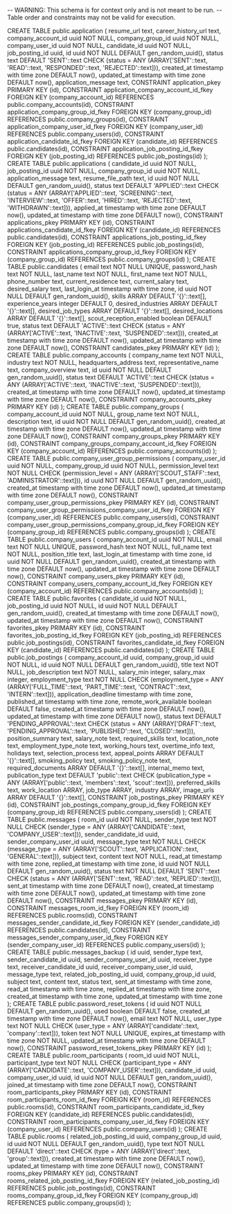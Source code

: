 -- WARNING: This schema is for context only and is not meant to be run.
-- Table order and constraints may not be valid for execution.

CREATE TABLE public.application (
  resume_url text,
  career_history_url text,
  company_account_id uuid NOT NULL,
  company_group_id uuid NOT NULL,
  company_user_id uuid NOT NULL,
  candidate_id uuid NOT NULL,
  job_posting_id uuid,
  id uuid NOT NULL DEFAULT gen_random_uuid(),
  status text DEFAULT 'SENT'::text CHECK (status = ANY (ARRAY['SENT'::text, 'READ'::text, 'RESPONDED'::text, 'REJECTED'::text])),
  created_at timestamp with time zone DEFAULT now(),
  updated_at timestamp with time zone DEFAULT now(),
  application_message text,
  CONSTRAINT application_pkey PRIMARY KEY (id),
  CONSTRAINT application_company_account_id_fkey FOREIGN KEY (company_account_id) REFERENCES public.company_accounts(id),
  CONSTRAINT application_company_group_id_fkey FOREIGN KEY (company_group_id) REFERENCES public.company_groups(id),
  CONSTRAINT application_company_user_id_fkey FOREIGN KEY (company_user_id) REFERENCES public.company_users(id),
  CONSTRAINT application_candidate_id_fkey FOREIGN KEY (candidate_id) REFERENCES public.candidates(id),
  CONSTRAINT application_job_posting_id_fkey FOREIGN KEY (job_posting_id) REFERENCES public.job_postings(id)
);
CREATE TABLE public.applications (
  candidate_id uuid NOT NULL,
  job_posting_id uuid NOT NULL,
  company_group_id uuid NOT NULL,
  application_message text,
  resume_file_path text,
  id uuid NOT NULL DEFAULT gen_random_uuid(),
  status text DEFAULT 'APPLIED'::text CHECK (status = ANY (ARRAY['APPLIED'::text, 'SCREENING'::text, 'INTERVIEW'::text, 'OFFER'::text, 'HIRED'::text, 'REJECTED'::text, 'WITHDRAWN'::text])),
  applied_at timestamp with time zone DEFAULT now(),
  updated_at timestamp with time zone DEFAULT now(),
  CONSTRAINT applications_pkey PRIMARY KEY (id),
  CONSTRAINT applications_candidate_id_fkey FOREIGN KEY (candidate_id) REFERENCES public.candidates(id),
  CONSTRAINT applications_job_posting_id_fkey FOREIGN KEY (job_posting_id) REFERENCES public.job_postings(id),
  CONSTRAINT applications_company_group_id_fkey FOREIGN KEY (company_group_id) REFERENCES public.company_groups(id)
);
CREATE TABLE public.candidates (
  email text NOT NULL UNIQUE,
  password_hash text NOT NULL,
  last_name text NOT NULL,
  first_name text NOT NULL,
  phone_number text,
  current_residence text,
  current_salary text,
  desired_salary text,
  last_login_at timestamp with time zone,
  id uuid NOT NULL DEFAULT gen_random_uuid(),
  skills ARRAY DEFAULT '{}'::text[],
  experience_years integer DEFAULT 0,
  desired_industries ARRAY DEFAULT '{}'::text[],
  desired_job_types ARRAY DEFAULT '{}'::text[],
  desired_locations ARRAY DEFAULT '{}'::text[],
  scout_reception_enabled boolean DEFAULT true,
  status text DEFAULT 'ACTIVE'::text CHECK (status = ANY (ARRAY['ACTIVE'::text, 'INACTIVE'::text, 'SUSPENDED'::text])),
  created_at timestamp with time zone DEFAULT now(),
  updated_at timestamp with time zone DEFAULT now(),
  CONSTRAINT candidates_pkey PRIMARY KEY (id)
);
CREATE TABLE public.company_accounts (
  company_name text NOT NULL,
  industry text NOT NULL,
  headquarters_address text,
  representative_name text,
  company_overview text,
  id uuid NOT NULL DEFAULT gen_random_uuid(),
  status text DEFAULT 'ACTIVE'::text CHECK (status = ANY (ARRAY['ACTIVE'::text, 'INACTIVE'::text, 'SUSPENDED'::text])),
  created_at timestamp with time zone DEFAULT now(),
  updated_at timestamp with time zone DEFAULT now(),
  CONSTRAINT company_accounts_pkey PRIMARY KEY (id)
);
CREATE TABLE public.company_groups (
  company_account_id uuid NOT NULL,
  group_name text NOT NULL,
  description text,
  id uuid NOT NULL DEFAULT gen_random_uuid(),
  created_at timestamp with time zone DEFAULT now(),
  updated_at timestamp with time zone DEFAULT now(),
  CONSTRAINT company_groups_pkey PRIMARY KEY (id),
  CONSTRAINT company_groups_company_account_id_fkey FOREIGN KEY (company_account_id) REFERENCES public.company_accounts(id)
);
CREATE TABLE public.company_user_group_permissions (
  company_user_id uuid NOT NULL,
  company_group_id uuid NOT NULL,
  permission_level text NOT NULL CHECK (permission_level = ANY (ARRAY['SCOUT_STAFF'::text, 'ADMINISTRATOR'::text])),
  id uuid NOT NULL DEFAULT gen_random_uuid(),
  created_at timestamp with time zone DEFAULT now(),
  updated_at timestamp with time zone DEFAULT now(),
  CONSTRAINT company_user_group_permissions_pkey PRIMARY KEY (id),
  CONSTRAINT company_user_group_permissions_company_user_id_fkey FOREIGN KEY (company_user_id) REFERENCES public.company_users(id),
  CONSTRAINT company_user_group_permissions_company_group_id_fkey FOREIGN KEY (company_group_id) REFERENCES public.company_groups(id)
);
CREATE TABLE public.company_users (
  company_account_id uuid NOT NULL,
  email text NOT NULL UNIQUE,
  password_hash text NOT NULL,
  full_name text NOT NULL,
  position_title text,
  last_login_at timestamp with time zone,
  id uuid NOT NULL DEFAULT gen_random_uuid(),
  created_at timestamp with time zone DEFAULT now(),
  updated_at timestamp with time zone DEFAULT now(),
  CONSTRAINT company_users_pkey PRIMARY KEY (id),
  CONSTRAINT company_users_company_account_id_fkey FOREIGN KEY (company_account_id) REFERENCES public.company_accounts(id)
);
CREATE TABLE public.favorites (
  candidate_id uuid NOT NULL,
  job_posting_id uuid NOT NULL,
  id uuid NOT NULL DEFAULT gen_random_uuid(),
  created_at timestamp with time zone DEFAULT now(),
  updated_at timestamp with time zone DEFAULT now(),
  CONSTRAINT favorites_pkey PRIMARY KEY (id),
  CONSTRAINT favorites_job_posting_id_fkey FOREIGN KEY (job_posting_id) REFERENCES public.job_postings(id),
  CONSTRAINT favorites_candidate_id_fkey FOREIGN KEY (candidate_id) REFERENCES public.candidates(id)
);
CREATE TABLE public.job_postings (
  company_account_id uuid,
  company_group_id uuid NOT NULL,
  id uuid NOT NULL DEFAULT gen_random_uuid(),
  title text NOT NULL,
  job_description text NOT NULL,
  salary_min integer,
  salary_max integer,
  employment_type text NOT NULL CHECK (employment_type = ANY (ARRAY['FULL_TIME'::text, 'PART_TIME'::text, 'CONTRACT'::text, 'INTERN'::text])),
  application_deadline timestamp with time zone,
  published_at timestamp with time zone,
  remote_work_available boolean DEFAULT false,
  created_at timestamp with time zone DEFAULT now(),
  updated_at timestamp with time zone DEFAULT now(),
  status text DEFAULT 'PENDING_APPROVAL'::text CHECK (status = ANY (ARRAY['DRAFT'::text, 'PENDING_APPROVAL'::text, 'PUBLISHED'::text, 'CLOSED'::text])),
  position_summary text,
  salary_note text,
  required_skills text,
  location_note text,
  employment_type_note text,
  working_hours text,
  overtime_info text,
  holidays text,
  selection_process text,
  appeal_points ARRAY DEFAULT '{}'::text[],
  smoking_policy text,
  smoking_policy_note text,
  required_documents ARRAY DEFAULT '{}'::text[],
  internal_memo text,
  publication_type text DEFAULT 'public'::text CHECK (publication_type = ANY (ARRAY['public'::text, 'members'::text, 'scout'::text])),
  preferred_skills text,
  work_location ARRAY,
  job_type ARRAY,
  industry ARRAY,
  image_urls ARRAY DEFAULT '{}'::text[],
  CONSTRAINT job_postings_pkey PRIMARY KEY (id),
  CONSTRAINT job_postings_company_group_id_fkey FOREIGN KEY (company_group_id) REFERENCES public.company_users(id)
);
CREATE TABLE public.messages (
  room_id uuid NOT NULL,
  sender_type text NOT NULL CHECK (sender_type = ANY (ARRAY['CANDIDATE'::text, 'COMPANY_USER'::text])),
  sender_candidate_id uuid,
  sender_company_user_id uuid,
  message_type text NOT NULL CHECK (message_type = ANY (ARRAY['SCOUT'::text, 'APPLICATION'::text, 'GENERAL'::text])),
  subject text,
  content text NOT NULL,
  read_at timestamp with time zone,
  replied_at timestamp with time zone,
  id uuid NOT NULL DEFAULT gen_random_uuid(),
  status text NOT NULL DEFAULT 'SENT'::text CHECK (status = ANY (ARRAY['SENT'::text, 'READ'::text, 'REPLIED'::text])),
  sent_at timestamp with time zone DEFAULT now(),
  created_at timestamp with time zone DEFAULT now(),
  updated_at timestamp with time zone DEFAULT now(),
  CONSTRAINT messages_pkey PRIMARY KEY (id),
  CONSTRAINT messages_room_id_fkey FOREIGN KEY (room_id) REFERENCES public.rooms(id),
  CONSTRAINT messages_sender_candidate_id_fkey FOREIGN KEY (sender_candidate_id) REFERENCES public.candidates(id),
  CONSTRAINT messages_sender_company_user_id_fkey FOREIGN KEY (sender_company_user_id) REFERENCES public.company_users(id)
);
CREATE TABLE public.messages_backup (
  id uuid,
  sender_type text,
  sender_candidate_id uuid,
  sender_company_user_id uuid,
  receiver_type text,
  receiver_candidate_id uuid,
  receiver_company_user_id uuid,
  message_type text,
  related_job_posting_id uuid,
  company_group_id uuid,
  subject text,
  content text,
  status text,
  sent_at timestamp with time zone,
  read_at timestamp with time zone,
  replied_at timestamp with time zone,
  created_at timestamp with time zone,
  updated_at timestamp with time zone
);
CREATE TABLE public.password_reset_tokens (
  id uuid NOT NULL DEFAULT gen_random_uuid(),
  used boolean DEFAULT false,
  created_at timestamp with time zone DEFAULT now(),
  email text NOT NULL,
  user_type text NOT NULL CHECK (user_type = ANY (ARRAY['candidate'::text, 'company'::text])),
  token text NOT NULL UNIQUE,
  expires_at timestamp with time zone NOT NULL,
  updated_at timestamp with time zone DEFAULT now(),
  CONSTRAINT password_reset_tokens_pkey PRIMARY KEY (id)
);
CREATE TABLE public.room_participants (
  room_id uuid NOT NULL,
  participant_type text NOT NULL CHECK (participant_type = ANY (ARRAY['CANDIDATE'::text, 'COMPANY_USER'::text])),
  candidate_id uuid,
  company_user_id uuid,
  id uuid NOT NULL DEFAULT gen_random_uuid(),
  joined_at timestamp with time zone DEFAULT now(),
  CONSTRAINT room_participants_pkey PRIMARY KEY (id),
  CONSTRAINT room_participants_room_id_fkey FOREIGN KEY (room_id) REFERENCES public.rooms(id),
  CONSTRAINT room_participants_candidate_id_fkey FOREIGN KEY (candidate_id) REFERENCES public.candidates(id),
  CONSTRAINT room_participants_company_user_id_fkey FOREIGN KEY (company_user_id) REFERENCES public.company_users(id)
);
CREATE TABLE public.rooms (
  related_job_posting_id uuid,
  company_group_id uuid,
  id uuid NOT NULL DEFAULT gen_random_uuid(),
  type text NOT NULL DEFAULT 'direct'::text CHECK (type = ANY (ARRAY['direct'::text, 'group'::text])),
  created_at timestamp with time zone DEFAULT now(),
  updated_at timestamp with time zone DEFAULT now(),
  CONSTRAINT rooms_pkey PRIMARY KEY (id),
  CONSTRAINT rooms_related_job_posting_id_fkey FOREIGN KEY (related_job_posting_id) REFERENCES public.job_postings(id),
  CONSTRAINT rooms_company_group_id_fkey FOREIGN KEY (company_group_id) REFERENCES public.company_groups(id)
);